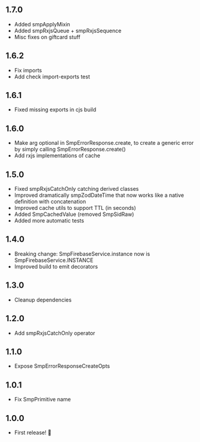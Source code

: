 ## 1.7.0
* Added smpApplyMixin
* Added smpRxjsQueue + smpRxjsSequence
* Misc fixes on giftcard stuff

## 1.6.2
* Fix imports
* Add check import-exports test

## 1.6.1
* Fixed missing exports in cjs build

## 1.6.0
* Make arg optional in SmpErrorResponse.create, to create a generic error by simply calling SmpErrorResponse.create()
* Add rxjs implementations of cache

## 1.5.0
* Fixed smpRxjsCatchOnly catching derived classes 
* Improved dramatically smpZodDateTime that now works like a native definition with concatenation
* Improved cache utils to support TTL (in seconds)
* Added SmpCachedValue (removed SmpSidRaw)
* Added more automatic tests

## 1.4.0
* Breaking change: SmpFirebaseService.instance now is SmpFirebaseService.INSTANCE
* Improved build to emit decorators

## 1.3.0
* Cleanup dependencies

## 1.2.0
* Add smpRxjsCatchOnly operator

## 1.1.0
* Expose SmpErrorResponseCreateOpts

## 1.0.1
* Fix SmpPrimitive name

## 1.0.0
* First release! 🎉
